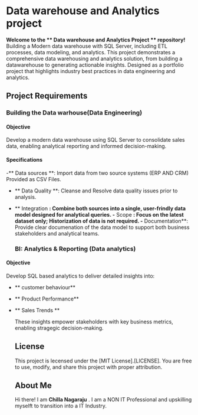 # Data warehouse and Analytics project

**Welcome to the ** Data warehouse and Analytics Project ** repository!**
Building a Modern data warehouse with SQL Server, including ETL processes, data modeling, and analytics.
This project demonstrates a comprehensive data warehousing and analytics solution, from building a datawarehouse to generating actionable insights.  Designed as a  portfolio project that highlights industry best practices in data engineering and analytics. 

## Project Requirements
### Building the Data warhouse(Data Engineering)
#### Objective
Develop a modern data warehouse using SQL Server to consolidate sales data, enabling analytical reporting and informed decision-making. 

#### Specifications
-** Data sources **: Import data from two source systems (ERP AND CRM) Provided as CSV Files.
- ** Data Quality **: Cleanse and Resolve data quality issues prior to analysis.
- ** Integration **: Combine both sources into a single, user-frindly data model designed for analytical queries.
-** Scope **: Focus on the latest dataset only; Historization of data is not required.
-** Documentation**: Provide clear documenation of the data model to support both business stakeholders and analytical teams.

  ### BI: Analytics & Reporting (Data analytics)

#### Objective 
  Develop SQL based analytics to deliver detailed insights into:
  - ** customer behaviour**
  - ** Product Performance**
  - ** Sales Trends **

    These insights empower stakeholders with key business metrics, enabling stragegic decision-making.

    ## License
    This project is lecensed under the [MIT License].[LICENSE]. You are free to use, modify, and share this project with proper attribution.

    ## About Me
    Hi there! I am **Chilla Nagaraju** . I am a NON IT Professional and upskilling myselft to transition into a IT Industry. 
